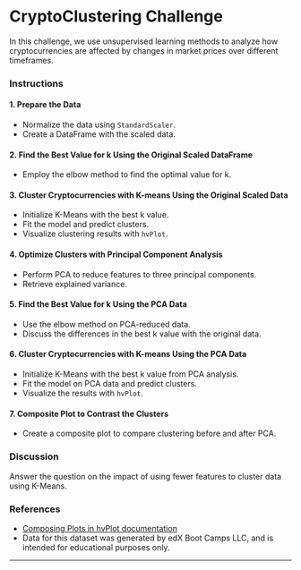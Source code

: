 # CryptoClustering Challenge

In this challenge, we use unsupervised learning methods to analyze how cryptocurrencies are affected by changes in market prices over different timeframes.

### Instructions

#### 1. Prepare the Data

- Normalize the data using `StandardScaler`.
- Create a DataFrame with the scaled data.

#### 2. Find the Best Value for k Using the Original Scaled DataFrame

- Employ the elbow method to find the optimal value for k.

#### 3. Cluster Cryptocurrencies with K-means Using the Original Scaled Data

- Initialize K-Means with the best k value.
- Fit the model and predict clusters.
- Visualize clustering results with `hvPlot`.

#### 4. Optimize Clusters with Principal Component Analysis

- Perform PCA to reduce features to three principal components.
- Retrieve explained variance.

#### 5. Find the Best Value for k Using the PCA Data

- Use the elbow method on PCA-reduced data.
- Discuss the differences in the best k value with the original data.

#### 6. Cluster Cryptocurrencies with K-means Using the PCA Data

- Initialize K-Means with the best k value from PCA analysis.
- Fit the model on PCA data and predict clusters.
- Visualize the results with `hvPlot`.

#### 7. Composite Plot to Contrast the Clusters

- Create a composite plot to compare clustering before and after PCA.

### Discussion

Answer the question on the impact of using fewer features to cluster data using K-Means.

### References

- [Composing Plots in hvPlot documentation](https://hvplot.holoviz.org/user_guide/Composing.html)
- Data for this dataset was generated by edX Boot Camps LLC, and is intended for educational purposes only.

---
